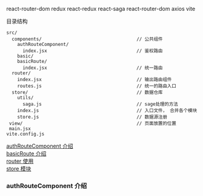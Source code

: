 react-router-dom
redux
react-redux
react-saga
react-router-dom
axios
vite

目录结构
```
src/   
  components/                                   // 公共组件   
    authRouteComponent/   
      index.jsx                                 // 鉴权路由    
    basic/                                          
    basicRoute/    
      index.jsx                                 // 统一路由    
  router/                                        
    index.jsx                                   // 输出路由组件  
    routes.js                                   // 统一的路由入口  
  store/                                        // 数据仓库
    utils/                                      
      saga.js                                   // sage处理的方法
    index.js                                    // 入口文件， 合并各个模块
    store.js                                    // 数据源注册
 view/                                          // 页面放置的位置  
 main.jsx	
vite.config.js

```
[authRouteComponent 介绍](#authRouteComponent)  
[basicRoute 介绍](#basicRoute)   
[router 使用](#router)   
[store 模块](#store)  

<span id="authRouteComponent"></span>  

### authRouteComponent 介绍 
